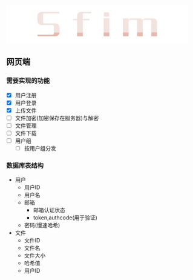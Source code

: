 ![Sfim LOGO](src/static/img/Sfim.png)
## 网页端
### 需要实现的功能
* [x] 用户注册
* [x] 用户登录
* [x] 上传文件
* [ ] 文件加密(加密保存在服务器)与解密
* [ ] 文件管理
* [ ] 文件下载
* [ ] 用户组
  * [ ] 按用户组分发
### 数据库表结构
* 用户
  * 用户ID
  * 用户名
  * 邮箱
    * 邮箱认证状态
    * token,authcode(用于验证)
  * 密码(慢速哈希)
* 文件
  * 文件ID
  * 文件名
  * 文件大小
  * 哈希值
  * 用户ID
